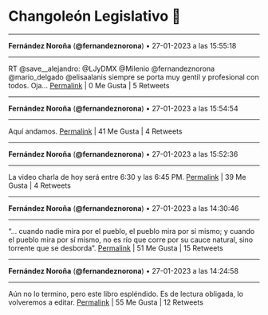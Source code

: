 # Changoleón Legislativo 🙈
*****
**Fernández Noroña** (**@fernandeznorona**) • 27-01-2023 a las 15:55:18
*****
RT @save__alejandro: @LJyDMX @Milenio @fernandeznorona @mario_delgado @elisaalanis siempre se porta muy gentil y profesional con todos. Oja…
[Permalink](https://twitter.com/fernandeznorona/status/1619121903062622208) | 0 Me Gusta | 5 Retweets
*****
**Fernández Noroña** (**@fernandeznorona**) • 27-01-2023 a las 15:54:54
*****
Aquí andamos.
[Permalink](https://twitter.com/fernandeznorona/status/1619121802504208385) | 41 Me Gusta | 4 Retweets
*****
**Fernández Noroña** (**@fernandeznorona**) • 27-01-2023 a las 15:52:36
*****
La video charla de hoy será entre 6:30 y las 6:45 PM.
[Permalink](https://twitter.com/fernandeznorona/status/1619121226689150976) | 39 Me Gusta | 4 Retweets
*****
**Fernández Noroña** (**@fernandeznorona**) • 27-01-2023 a las 14:30:46
*****
“… cuando nadie mira por el pueblo, el pueblo mira por sí mismo; y cuando el pueblo mira por sí mismo, no es río que corre por su cauce natural, sino torrente que se desborda”.
[Permalink](https://twitter.com/fernandeznorona/status/1619100629951197185) | 51 Me Gusta | 15 Retweets
*****
**Fernández Noroña** (**@fernandeznorona**) • 27-01-2023 a las 14:24:58
*****
Aún no lo termino, pero este libro espléndido. Es de lectura obligada, lo volveremos a editar.
[Permalink](https://twitter.com/fernandeznorona/status/1619099170123698176) | 55 Me Gusta | 12 Retweets